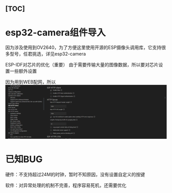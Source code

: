 ﻿[TOC]
---
# esp32-camera组件导入
因为涉及使用到OV2640，为了方便这里使用开源的ESP摄像头调用库，它支持很多型号，任君挑选，详见esp32-camera

ESP-IDF对芯片的优化（重要）
由于需要传输大量的图像数据，所以要对芯片设置一些额外设置

因为用到WEB配网，所以[![](https://github.com/FENGYUQWQ/esp32-s3-wifiCam/blob/main/image/ESP-IDF-HTTP%E9%85%8D%E7%BD%AE.png)](https://github.com/FENGYUQWQ/esp32-s3-wifiCam/blob/main/image/ESP-IDF-HTTP%E9%85%8D%E7%BD%AE.png)

# 已知BUG
硬件：不支持超过24M的时钟，暂时不知原因，没有设置自定义的按键

软件：对异常处理的机制不完善，程序容易死机，还需要优化

